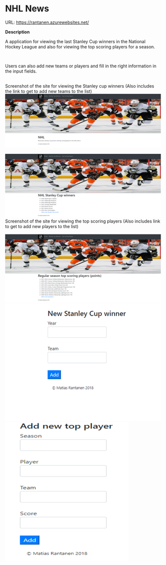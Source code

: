# NHL News

URL: <a>https://rantanen.azurewebsites.net/</a>

<strong>Description</strong>

A application for viewing the last Stanley Cup winners in the National Hockey League and also for viewing the top scoring players for a season.

<br>

Users can also add new teams or players and fill in the right information in the input fields.

<br>
Screenshot of the site for viewing the Stanley cup winners (Also includes the link to get to add new teams to the list)
<img src="https://github.com/matiasrantanen/siteDemo/blob/master/images/image1.PNG" width="600"><br><br>


<img src="https://github.com/matiasrantanen/siteDemo/blob/master/images/image2.PNG" width="600">
Screenshot of the site for viewing the top scoring players (Also includes link to get to add new players to the list)<br><br>

<img src="https://github.com/matiasrantanen/siteDemo/blob/master/images/image3.PNG" width="600">

<br>

<img src="https://github.com/matiasrantanen/siteDemo/blob/master/images/image4.PNG" width="600">

<img src="https://github.com/matiasrantanen/siteDemo/blob/master/images/image5.PNG" width="400" height="450">
